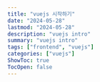 ```yaml
---
title: "vuejs 시작하기"
date: "2024-05-28"
lastmod: "2024-05-28"
description: "vuejs intro"
summary: "vuejs intro"
tags: ["frontend", "vuejs"]
categories: ["vuejs"]
ShowToc: true
TocOpen: false
---
```


